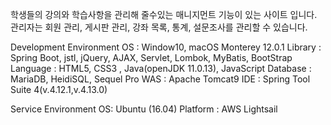 학생들의 강의와 학습사항을 관리해 줄수있는 매니지먼트 기능이 있는 사이트 입니다.
관리자는 회원 관리, 게시판 관리, 강좌 목록, 통계, 설문조사를 관리할 수 있습니다.

Development Environment
OS : Window10, macOS Monterey 12.0.1
Library : Spring Boot, jstl, jQuery, AJAX, Servlet, Lombok, MyBatis, BootStrap
Language : HTML5, CSS3 , Java(openJDK 11.0.13), JavaScript
Database : MariaDB, HeidiSQL, Sequel Pro
WAS : Apache Tomcat9
IDE : Spring Tool Suite 4(v.4.12.1,v.4.13.0)

Service Environment
OS: Ubuntu (16.04)
Platform : AWS Lightsail
